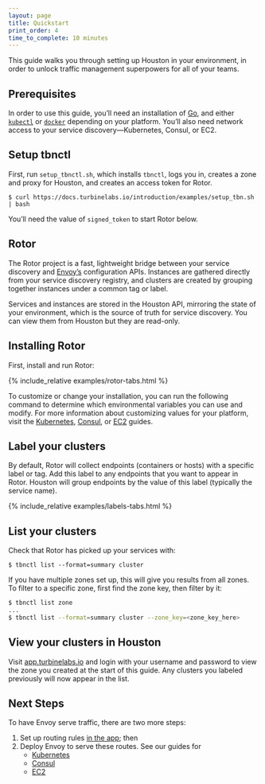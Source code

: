 ```yaml
---
layout: page
title: Quickstart
print_order: 4
time_to_complete: 10 minutes
---
```


[//]: # ( Copyright 2018 Turbine Labs, Inc.  )
[//]: # ( you may not use this file except in compliance with the License.  )
[//]: # ( You may obtain a copy of the License at )
[//]: # ( )
[//]: # ( http://www.apache.org/licenses/LICENSE-2.0 )
[//]: # ( )
[//]: # ( Unless required by applicable law or agreed to in writing, software )
[//]: # ( distributed under the License is distributed on an "AS IS" BASIS, )
[//]: # ( WITHOUT WARRANTIES OR CONDITIONS OF ANY KIND, either express or )
[//]: # ( implied. See the License for the specific language governing )
[//]: # ( permissions and limitations under the License.  )

This guide walks you through setting up Houston in your environment, in order to
unlock traffic management superpowers for all of your teams.

## Prerequisites

In order to use this guide, you’ll need an installation of
[Go](https://golang.org/dl/), and either
[`kubectl`](https://kubernetes.io/docs/tasks/tools/install-kubectl/#install-kubectl)
or [`docker`](https://docs.docker.com/install/) depending on your
platform. You’ll also need network access to your service discovery—Kubernetes,
Consul, or EC2.

## Setup tbnctl

First, run `setup_tbnctl.sh`, which installs `tbnctl`, logs you in, creates a
zone and proxy for Houston, and creates an access token for Rotor.

```console
$ curl https://docs.turbinelabs.io/introduction/examples/setup_tbn.sh | bash
```

You’ll need the value of `signed_token` to start Rotor below.

##  Rotor

The Rotor project is a fast, lightweight bridge between your service discovery
and [Envoy’s](https://envoyproxy.github.io) configuration APIs. Instances are
gathered directly from your service discovery registry, and clusters are created
by grouping together instances under a common tag or label.

Services and instances are stored in the Houston API, mirroring the state of
your environment, which is the source of truth for service discovery. You can
view them from Houston but they are read-only.

## Installing Rotor

First, install and run Rotor:

{% include_relative examples/rotor-tabs.html %}

To customize or change your installation, you can run the following command to
determine which environmental variables you can use and modify. For more
information about customizing values for your platform, visit the
[Kubernetes](../advanced/kubernetes.html), [Consul](../advanced/consul.html), or
[EC2](../advanced/ec2.html) guides.

## Label your clusters

By default, Rotor will collect endpoints (containers or hosts) with a specific
label or tag. Add this label to any endpoints that you want to appear in
Rotor. Houston will group endpoints by the value of this label (typically the
service name).

{% include_relative examples/labels-tabs.html %}

## List your clusters

Check that Rotor has picked up your services with:

```console
$ tbnctl list --format=summary cluster
```

If you have multiple zones set up, this will give you results from all zones. To
filter to a specific zone, first find the zone key, then filter by it:

```bash
$ tbnctl list zone
...
$ tbnctl list --format=summary cluster --zone_key=<zone_key_here>
```

## View your clusters in Houston

Visit [app.turbinelabs.io](https://app.turbinelabs.io) and login with your
username and password to view the zone you created at the start of this
guide. Any clusters you labeled previously will now appear in the list.

## Next Steps

To have Envoy serve traffic, there are two more steps:

1. Set up routing rules [in the app](https://app.turbinelabs.com#starttourx);
   then
2. Deploy Envoy to serve these routes. See our guides for
   - [Kubernetes](../advanced/kubernetes.html)
   - [Consul](../advanced/consul.html)
   - [EC2](../advanced/ec2.html)

